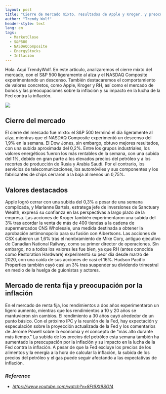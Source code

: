 ```yaml
---
layout: post
title: "Cierre de mercado mixto, resultados de Apple y Kroger, y preocupación por la inflación"
author: "Trendy Wolf"
header-style: text
lang: en
tags:
  - MarketClose
  - S&P500
  - NASDAQComposite
  - EnergyStocks
  - Inflación
---
```


Hola. Aquí TrendyWolf. En este artículo, analizaremos el cierre mixto del mercado, con el S&P 500 ligeramente al alza y el NASDAQ Composite experimentando un descenso. También destacaremos el comportamiento de valores concretos, como Apple, Kroger y RH, así como el mercado de bonos y las preocupaciones sobre la inflación y su impacto en la lucha de la Fed contra la inflación.

<img
    src="https://i.ytimg.com/vi/8Ft6Xt9SGf4/hqdefault.jpg"
/>


## Cierre del mercado
El cierre del mercado fue mixto: el S&P 500 terminó el día ligeramente al alza, mientras que el NASDAQ Composite experimentó un descenso del 1,9% en la semana. El Dow Jones, sin embargo, obtuvo mejores resultados, con una subida aproximada del 0,2%. Entre los grupos industriales, los valores energéticos fueron los más rentables de la semana, con una subida del 1%, debido en gran parte a los elevados precios del petróleo y a los recortes de producción de Rusia y Arabia Saudí. Por el contrario, los servicios de telecomunicaciones, los automóviles y sus componentes y los fabricantes de chips cerraron a la baja al menos un 0,75%.

## Valores destacados
Apple logró cerrar con una subida del 0,3% a pesar de una semana complicada, y Marianne Bartels, estratega jefe de inversiones de Sanctuary Wealth, expresó su confianza en las perspectivas a largo plazo de la empresa. Las acciones de Kroger también experimentaron una subida del 3% tras acordar la venta de más de 400 tiendas a la cadena de supermercados CNS Wholesale, una medida destinada a obtener la aprobación antimonopolio para su fusión con Albertsons. Las acciones de CSX subieron un 1,6% tras el nombramiento de Mike Cory, antiguo ejecutivo de Canadian National Railway, como su primer director de operaciones. Sin embargo, no a todos los valores les fue bien, ya que RH (antes conocida como Restoration Hardware) experimentó su peor día desde marzo de 2020, con una caída de sus acciones de casi el 16%. Hudson Pacific Properties también cayó casi un 3% tras suspender su dividendo trimestral en medio de la huelga de guionistas y actores.

## Mercado de renta fija y preocupación por la inflación
En el mercado de renta fija, los rendimientos a dos años experimentaron un ligero aumento, mientras que los rendimientos a 10 y 20 años se mantuvieron sin cambios. El rendimiento a 30 años cayó alrededor de un punto básico. Con el próximo IPC y la reunión de la Fed, hay expectación y especulación sobre la proyección actualizada de la Fed y los comentarios de Jerome Powell sobre la economía y el concepto de "más alto durante más tiempo." La subida de los precios del petróleo esta semana también ha aumentado la preocupación por la inflación y su impacto en la lucha de la Fed contra la inflación. A pesar de que la Fed excluye los precios de los alimentos y la energía a la hora de calcular la inflación, la subida de los precios del petróleo y el gas puede seguir afectando a las expectativas de inflación.


### _Reference_
- _https://www.youtube.com/watch?v=8Ft6Xt9SGf4_


